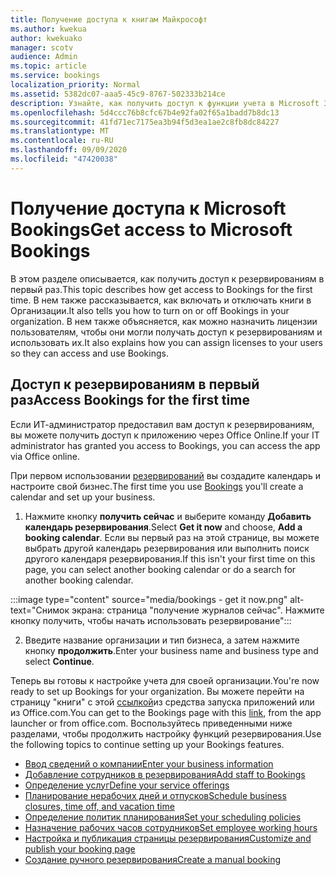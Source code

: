 ```yaml
---
title: Получение доступа к книгам Майкрософт
ms.author: kwekua
author: kwekuako
manager: scotv
audience: Admin
ms.topic: article
ms.service: bookings
localization_priority: Normal
ms.assetid: 5382dc07-aaa5-45c9-8767-502333b214ce
description: Узнайте, как получить доступ к функции учета в Microsoft 365.
ms.openlocfilehash: 5d4ccc76b8cfc67b4e92fa02f65a1badd7b8dc13
ms.sourcegitcommit: 41fd71ec7175ea3b94f5d3ea1ae2c8fb8dc84227
ms.translationtype: MT
ms.contentlocale: ru-RU
ms.lasthandoff: 09/09/2020
ms.locfileid: "47420038"
---
```

# <a name="get-access-to-microsoft-bookings"></a><span data-ttu-id="09438-103">Получение доступа к Microsoft Bookings</span><span class="sxs-lookup"><span data-stu-id="09438-103">Get access to Microsoft Bookings</span></span>

<span data-ttu-id="09438-104">В этом разделе описывается, как получить доступ к резервированиям в первый раз.</span><span class="sxs-lookup"><span data-stu-id="09438-104">This topic describes how get access to Bookings for the first time.</span></span> <span data-ttu-id="09438-105">В нем также рассказывается, как включать и отключать книги в Организации.</span><span class="sxs-lookup"><span data-stu-id="09438-105">It also tells you how to turn on or off Bookings in your organization.</span></span> <span data-ttu-id="09438-106">В нем также объясняется, как можно назначить лицензии пользователям, чтобы они могли получать доступ к резервированиям и использовать их.</span><span class="sxs-lookup"><span data-stu-id="09438-106">It also explains how you can assign licenses to your users so they can access and use Bookings.</span></span>

## <a name="access-bookings-for-the-first-time"></a><span data-ttu-id="09438-107">Доступ к резервированиям в первый раз</span><span class="sxs-lookup"><span data-stu-id="09438-107">Access Bookings for the first time</span></span>

<span data-ttu-id="09438-108">Если ИТ-администратор предоставил вам доступ к резервированиям, вы можете получить доступ к приложению через Office Online.</span><span class="sxs-lookup"><span data-stu-id="09438-108">If your IT administrator has granted you access to Bookings, you can access the app via Office online.</span></span>

<span data-ttu-id="09438-109">При первом использовании [резервирований](https://outlook.office.com/bookings/onboarding) вы создадите календарь и настроите свой бизнес.</span><span class="sxs-lookup"><span data-stu-id="09438-109">The first time you use [Bookings](https://outlook.office.com/bookings/onboarding) you'll create a calendar and set up your business.</span></span>

1. <span data-ttu-id="09438-110">Нажмите кнопку **получить сейчас** и выберите команду **Добавить календарь резервирования**.</span><span class="sxs-lookup"><span data-stu-id="09438-110">Select **Get it now** and choose, **Add a booking calendar**.</span></span> <span data-ttu-id="09438-111">Если вы первый раз на этой странице, вы можете выбрать другой календарь резервирования или выполнить поиск другого календаря резервирования.</span><span class="sxs-lookup"><span data-stu-id="09438-111">If this isn't your first time on this page, you can select another booking calendar or do a search for another booking calendar.</span></span>

:::image type="content" source="media/bookings - get it now.png" alt-text="Снимок экрана: страница &quot;получение журналов сейчас&quot;. Нажмите кнопку получить, чтобы начать использовать резервирование":::

2. <span data-ttu-id="09438-113">Введите название организации и тип бизнеса, а затем нажмите кнопку **продолжить**.</span><span class="sxs-lookup"><span data-stu-id="09438-113">Enter your business name and business type and select **Continue**.</span></span>

<span data-ttu-id="09438-114">Теперь вы готовы к настройке учета для своей организации.</span><span class="sxs-lookup"><span data-stu-id="09438-114">You're now ready to set up Bookings for your organization.</span></span> <span data-ttu-id="09438-115">Вы можете перейти на страницу "книги" с этой [ссылкой](https://outlook.office.com/bookings/onboarding)из средства запуска приложений или из Office.com.</span><span class="sxs-lookup"><span data-stu-id="09438-115">You can get to the Bookings page with this [link](https://outlook.office.com/bookings/onboarding), from the app launcher or from office.com.</span></span> <span data-ttu-id="09438-116">Воспользуйтесь приведенными ниже разделами, чтобы продолжить настройку функций резервирования.</span><span class="sxs-lookup"><span data-stu-id="09438-116">Use the following topics to continue setting up your Bookings features.</span></span>

- [<span data-ttu-id="09438-117">Ввод сведений о компании</span><span class="sxs-lookup"><span data-stu-id="09438-117">Enter your business information</span></span>](enter-business-information.md)
- [<span data-ttu-id="09438-118">Добавление сотрудников в резервирования</span><span class="sxs-lookup"><span data-stu-id="09438-118">Add staff to Bookings</span></span>](add-staff.md)
- [<span data-ttu-id="09438-119">Определение услуг</span><span class="sxs-lookup"><span data-stu-id="09438-119">Define your service offerings</span></span>](define-service-offerings.md)
- [<span data-ttu-id="09438-120">Планирование нерабочих дней и отпусков</span><span class="sxs-lookup"><span data-stu-id="09438-120">Schedule business closures, time off, and vacation time</span></span>](schedule-closures-time-off-vacation.md)
- [<span data-ttu-id="09438-121">Определение политик планирования</span><span class="sxs-lookup"><span data-stu-id="09438-121">Set your scheduling policies</span></span>](set-scheduling-policies.md)
- [<span data-ttu-id="09438-122">Назначение рабочих часов сотрудников</span><span class="sxs-lookup"><span data-stu-id="09438-122">Set employee working hours</span></span>](employee-hours.md)
- [<span data-ttu-id="09438-123">Настройка и публикация страницы резервирования</span><span class="sxs-lookup"><span data-stu-id="09438-123">Customize and publish your booking page</span></span>](customize-booking-page.md)
- [<span data-ttu-id="09438-124">Создание ручного резервирования</span><span class="sxs-lookup"><span data-stu-id="09438-124">Create a manual booking</span></span>](create-a-manual-booking.md)